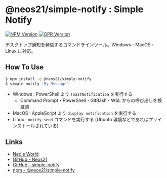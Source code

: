 # @neos21/simple-notify : Simple Notify

[![NPM Version](https://img.shields.io/npm/v/@neos21/simple-notify.svg)](https://www.npmjs.com/package/@neos21/simple-notify) [![GPR Version](https://img.shields.io/github/package-json/v/neos21/simple-notify?label=github)](https://github.com/Neos21/simple-notify/pkgs/npm/simple-notify)

デスクトップ通知を発信するコマンドラインツール。Windows・MacOS・Linux に対応。


## How To Use

```bash
$ npm install -g @neos21/simple-notify
$ simple-notify 'My Message'
```

- Windows : PowerShell より `ToastNotification` を実行する
    - Command Prompt・PowerShell・GitBash・WSL からの呼び出しを検証済
- MacOS : AppleScript より `display notification` を実行する
- Linux : `notify-send` コマンドを実行する (Ubuntu 環境などであればプリインストールされている)


## Links

- [Neo's World](https://neos21.net/)
- [GitHub - Neos21](https://github.com/Neos21/)
- [GitHub - simple-notify](https://github.com/Neos21/simple-notify)
- [npm - @neos21/simple-notify](https://www.npmjs.com/package/@neos21/simple-notify)
